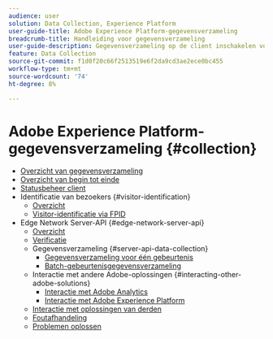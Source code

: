 ```yaml
---
audience: user
solution: Data Collection, Experience Platform
user-guide-title: Adobe Experience Platform-gegevensverzameling
breadcrumb-title: Handleiding voor gegevensverzameling
user-guide-description: Gegevensverzameling op de client inschakelen voor Adobe Experience Platform Edge Network.
feature: Data Collection
source-git-commit: f1d0f20c66f2513519e6f2da9cd3ae2ece0bc455
workflow-type: tm+mt
source-wordcount: '74'
ht-degree: 8%

---
```



# Adobe Experience Platform-gegevensverzameling {#collection}

- [Overzicht van gegevensverzameling](home.md)
- [Overzicht van begin tot einde](e2e.md)
- [Statusbeheer client](client-state.md)
- Identificatie van bezoekers {#visitor-identification}
   - [Overzicht](visitor-identification.md)
   - [Visitor-identificatie via FPID](visitor-identification-fpid.md)
- Edge Network Server-API {#edge-network-server-api}
   - [Overzicht](overview.md)
   - [Verificatie](authentication.md)
   - Gegevensverzameling {#server-api-data-collection}
      - [Gegevensverzameling voor één gebeurtenis](interactive-data-collection.md)
      - [Batch-gebeurtenisgegevensverzameling](non-interactive-data-collection.md)
   - Interactie met andere Adobe-oplossingen {#interacting-other-adobe-solutions}
      - [Interactie met Adobe Analytics](interacting-adobe-analytics.md)
      - [Interactie met Adobe Experience Platform](interacting-experience-platform.md)
   - [Interactie met oplossingen van derden](interacting-third-party-solutions.md)
   - [Foutafhandeling](error-handling.md)
   - [Problemen oplossen](troubleshooting.md)